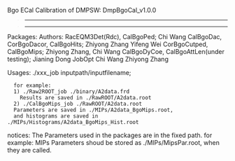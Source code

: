 Bgo ECal Calibration of DMPSW:    DmpBgoCal_v1.0.0
>--------------------------------------------------

>--------------------------------------------------
Packages:                                   Authors:
RacEQM3Det(Rdc), CalBgoPed;                 Chi Wang
CalBgoDac, CorBgoDacor, CalBgoHits;         Zhiyong Zhang  Yifeng Wei
CorBgoCutped, CalBgoMips;                   Zhiyong Zhang, Chi Wang
CalBgoDyCoe, CalBgoAttLen(under testing);   Jianing Dong
JobOpt                                      Chi Wang Zhiyong Zhang



Usages:
      ./xxx_job inputpath/inputfilename;

      for example:
      1) ./Raw2ROOT_job ./binary/A2data.frd
        Results are saved in ./RawROOT/A2data.root   
      2) ./CalBgoMips_job ./RawROOT/A2data.root
      Parameters are saved in ./MIPs/A2data_BgoMips.root,
      and histograms are saved in ./MIPs/Histograms/A2data_BgoMips_Hist.root


notices:
      The Parameters used in the packages are in the fixed path.
      for example:
      MIPs Parameters shoud be stored as ./MIPs/MipsPar.root, when they are called.


      
                 
